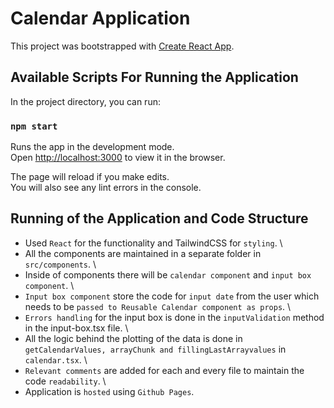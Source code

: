 # Calendar Application

This project was bootstrapped with [Create React App](https://github.com/facebook/create-react-app).

## Available Scripts For Running the Application

In the project directory, you can run:

### `npm start`

Runs the app in the development mode.\
Open [http://localhost:3000](http://localhost:3000) to view it in the browser.

The page will reload if you make edits.\
You will also see any lint errors in the console.
## Running of the Application and Code Structure

* Used `React` for the functionality and TailwindCSS for `styling`. \
* All the components are maintained in a separate folder in `src/components`. \
* Inside of components there will be `calendar component` and `input box component`. \
* `Input box component` store the code for `input date` from the user which needs to be `passed to Reusable Calendar component as props`. \
* `Errors handling` for the input box is done in the `inputValidation` method in the input-box.tsx file. \
* All the logic behind the plotting of the data is done in `getCalendarValues, arrayChunk and fillingLastArrayvalues` in `calendar.tsx`. \
* `Relevant comments` are added for each and every file to maintain the code `readability`. \
* Application is `hosted` using `Github Pages`. 